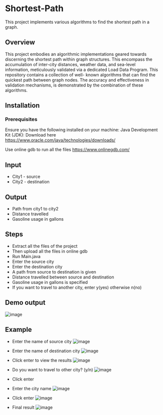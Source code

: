 # Shortest-Path
This project implements various algorithms to find the shortest path in a graph.

## Overview
This project embodies an algorithmic implementations geared towards discerning the shortest path within graph structures. This encompass the accumulation of inter-city distances, weather data, and sea-level information, meticulously validated via a dedicated Load Data Program.
This repository contains a collection of well- known algorithms that can find the quickest path between graph nodes. The accuracy and effectiveness in validation mechanisms, is demonstrated by the combination of these algorithms.

## Installation
### Prerequisites
Ensure you have the following installed on your machine:
Java Development Kit (JDK): Download here https://www.oracle.com/java/technologies/downloads/

Use online gdb to run all the files
https://www.onlinegdb.com/

## Input
- City1 - source
- City2 - destination 

## Output
- Path from city1 to city2
- Distance travelled
- Gasoline usage in gallons


## Steps
- Extract all the files of the project 
- Then upload all the files in online gdb
- Run Main.java
- Enter the source city
- Enter the destination city
- A path from source to destination is given
- Distance travelled between source and destination 
- Gasoline usage in gallons is specified
- If you want to travel to another city, enter y(yes) otherwise n(no)

## Demo output
![image](https://github.com/Mohammed-Shoaib124/Shortest-Path/assets/151453614/ff3dc986-db1d-4bbf-8726-1c126006d5e0)

## Example
- Enter the name of source city
![image](https://github.com/Mohammed-Shoaib124/Shortest-Path/assets/151453614/b963ba98-2c3e-4da2-a16f-8a685ed3a2ca)

- Enter the name of destination city
![image](https://github.com/Mohammed-Shoaib124/Shortest-Path/assets/151453614/bb682e93-914f-48fb-b517-978631871199)

- Click enter to view the results
![image](https://github.com/Mohammed-Shoaib124/Shortest-Path/assets/151453614/54c78c28-8ad9-499d-91ee-25e0ee8fa827)

- Do you want to travel to other city? (y/n)
![image](https://github.com/Mohammed-Shoaib124/Shortest-Path/assets/151453614/a209bfa8-3a15-4afe-9b3b-28b772600d8a)

- Click enter
- Enter the city name
![image](https://github.com/Mohammed-Shoaib124/Shortest-Path/assets/151453614/d21de5f9-c136-4809-ae63-c5de60809cf3)

- Click enter
![image](https://github.com/Mohammed-Shoaib124/Shortest-Path/assets/151453614/96657221-67fa-4d4d-8fbc-9871d31998d9)

- Final result
![image](https://github.com/Mohammed-Shoaib124/Shortest-Path/assets/151453614/a580138c-d024-4721-b16a-909be0eb0259)








